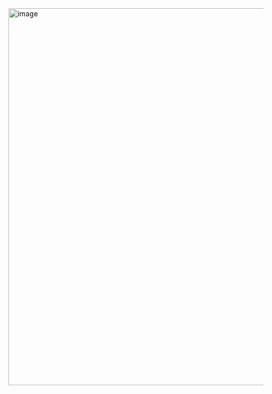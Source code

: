 <img width="744" alt="image" src="https://github.com/skyefee/skyefee.github.io/assets/38099861/11904ec3-0d65-4c4f-a14e-18c83dc006e9">
